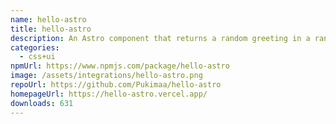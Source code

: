 ```yaml
---
name: hello-astro
title: hello-astro
description: An Astro component that returns a random greeting in a random language
categories:
  - css+ui
npmUrl: https://www.npmjs.com/package/hello-astro
image: /assets/integrations/hello-astro.png
repoUrl: https://github.com/Pukimaa/hello-astro
homepageUrl: https://hello-astro.vercel.app/
downloads: 631
---
```


